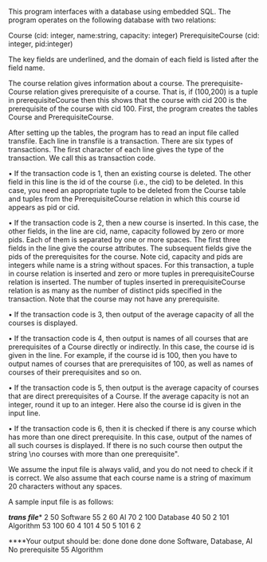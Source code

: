 This program interfaces with a database using embedded SQL. The program operates on the following database with two relations:
                                             
Course (cid: integer, name:string, capacity: integer)
PrerequisiteCourse (cid: integer, pid:integer)

The key fields are underlined, and the domain of each field is listed after the field name.

The course relation gives information about a course. The prerequisite-Course relation gives prerequisite of a course. That is, if (100,200) is a tuple in prerequisiteCourse then this shows that the course with cid 200 is the prerequisite of the course with cid 100. First, the program creates the tables Course and PrerequisiteCourse. 

After setting up the tables, the program has to read an input file called transfile. Each line in transfile is a transaction. There are six types of transactions. The first character of each line gives the type of the transaction. We call this as transaction code.

•	If the transaction code is 1, then an existing course is deleted. The other field in this line is the id of the course (i.e., the cid) to be deleted. In this case, you need an appropriate tuple to be deleted from the Course table and tuples from the PrerequisiteCourse relation in which this course id appears as pid or cid.

•	If the transaction code is 2, then a new course is inserted. In this case, the other fields, in the line are cid, name, capacity followed by zero or more pids. Each of them is separated by one or more spaces. The first three fields in the line give the course attributes. The subsequent fields give the pids of the prerequisites for the course. Note cid, capacity and pids are integers while name is a string without spaces. For this transaction, a tuple in course relation is inserted and zero or more tuples in prerequisiteCourse relation is inserted. The number of tuples inserted in prerequisiteCourse relation is as many as the number of distinct pids specified in the transaction. Note that the course may not have any prerequisite.

•	If the transaction code is 3, then output of the average capacity of all the courses is displayed.

•	If the transaction code is 4, then output is names of all courses that are prerequisites of a Course directly or indirectly. In this case, the course id is given in the line. For example, if the course id is 100, then you have to output names of courses that are prerequisites of 100, as well as names of courses of their prerequisites and so on.

•	If the transaction code is 5, then output is the average capacity of courses that are direct prerequisites of a Course. If the average capacity is not an integer, round it up to an integer. Here also the course id is given in the input line.

•	If the transaction code is 6, then it is checked if there is any course which has more than one direct prerequisite. In this case, output of the names of all such courses is displayed. If there is no such course then output the string \no courses with more than one prerequisite".


We assume the input file is always valid, and you do not need to check if it is correct. We also assume that each course name is a string of maximum 20 characters without any spaces.

A sample input file is as follows:

***trans file****
2 50 Software 55
2 60 AI 70
2 100 Database 40 50
2 101 Algorithm 53 100 60
4 101
4 50
5 101
6
2

****Your output should be:
done
done
done
done
Software, Database, AI
No prerequisite
55
Algorithm 
